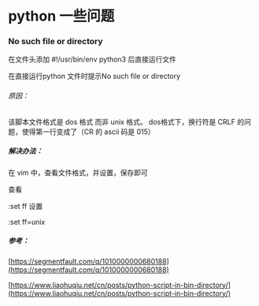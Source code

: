 # python 一些问题


### No such file or directory

在文件头添加 #!/usr/bin/env python3 后直接运行文件

在直接运行python 文件时提示No such file or directory

###### 原因：
该脚本文件格式是 dos 格式 而非 unix 格式。 dos格式下，换行符是 CRLF 的问题，使得第一行变成了（CR 的 ascii 码是 015）

##### 解决办法：

在 vim 中，查看文件格式，并设置，保存即可

查看

:set ff
设置

:set ff=unix

##### 参考：
[https://segmentfault.com/q/1010000000680188](https://segmentfault.com/q/1010000000680188)

[https://www.liaohuqiu.net/cn/posts/python-script-in-bin-directory/](https://www.liaohuqiu.net/cn/posts/python-script-in-bin-directory/)


 
